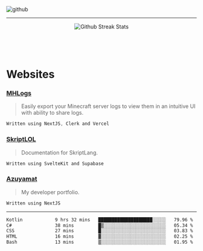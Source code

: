 ![github](https://media.discordapp.net/attachments/881363147364118528/1142610121697021952/background.png?width=1000&height=300)<br>
___
<p align="center">
  <img alt="Github Streak Stats" src="https://github-readme-streak-stats.herokuapp.com/?user=azuyamat"/>
</p><br>

<p align="center">
      
</p><br>


# Websites
### [MHLogs](https://mhlogs.com)
> Easily export your Minecraft server logs to view them in an intuitive UI with ability to share logs.
```js
Written using NextJS, Clerk and Vercel
```

### [SkriptLOL](https://skript.lol)
> Documentation for SkriptLang.
```js
Written using SvelteKit and Supabase
```

### [Azuyamat](https://azuyamat.com)
> My developer portfolio.
```js
Written using NextJS
```
___

<!--START_SECTION:waka-->

```txt
Kotlin            9 hrs 32 mins   ████████████████████░░░░░   79.96 %
C#                38 mins         █▒░░░░░░░░░░░░░░░░░░░░░░░   05.34 %
CSS               27 mins         █░░░░░░░░░░░░░░░░░░░░░░░░   03.83 %
HTML              16 mins         ▓░░░░░░░░░░░░░░░░░░░░░░░░   02.25 %
Bash              13 mins         ▒░░░░░░░░░░░░░░░░░░░░░░░░   01.95 %
```

<!--END_SECTION:waka-->
